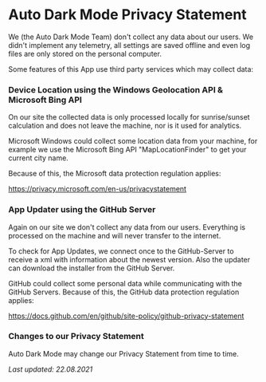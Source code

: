 # Auto Dark Mode Privacy Statement
We (the Auto Dark Mode Team) don't collect any data about our users. We didn't implement any telemetry, all settings are saved offline and even
log files are only stored on the personal computer.

Some features of this App use third party services which may collect data:

### Device Location using the Windows Geolocation API & Microsoft Bing API
On our site the collected data is only processed locally for sunrise/sunset calculation and does not leave the machine, nor is it used for analytics.

Microsoft Windows could collect some location data from your machine, for example we use the Microsoft Bing API "MapLocationFinder" to get your current
city name.

Because of this, the Microsoft data protection regulation applies: 

https://privacy.microsoft.com/en-us/privacystatement

### App Updater using the GitHub Server
Again on our site we don't collect any data from our users. Everything is processed on the machine and will never transfer to the internet.

To check for App Updates, we connect once to the GitHub-Server to receive a xml with information about the newest version. Also the updater
can download the installer from the GitHub Server.

GitHub could collect some personal data while communicating with the GitHub Servers. Because of this, the GitHub data protection regulation applies:

https://docs.github.com/en/github/site-policy/github-privacy-statement

### Changes to our Privacy Statement
Auto Dark Mode may change our Privacy Statement from time to time.

_Last updated: 22.08.2021_
